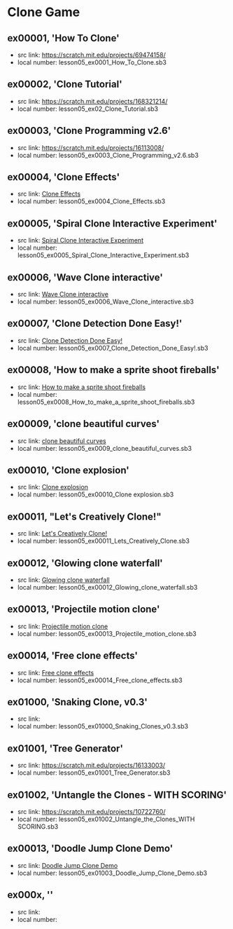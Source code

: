 # Clone Game

## ex00001, 'How To Clone'

+ src link: https://scratch.mit.edu/projects/69474158/
+ local number: lesson05_ex0001_How_To_Clone.sb3

## ex00002, 'Clone Tutorial'

+ src link: https://scratch.mit.edu/projects/168321214/
+ local number: lesson05_ex02_Clone_Tutorial.sb3

## ex00003, 'Clone Programming v2.6'

+ src link: https://scratch.mit.edu/projects/16113008/
+ local number: lesson05_ex0003_Clone_Programming_v2.6.sb3

## ex00004, 'Clone Effects'

+ src link: [Clone Effects](https://scratch.mit.edu/projects/24675740/)
+ local number: lesson05_ex0004_Clone_Effects.sb3 	

## ex00005, 'Spiral Clone Interactive Experiment'

+ src link: [Spiral Clone Interactive Experiment](https://scratch.mit.edu/projects/10069356/)
+ local number: lesson05_ex0005_Spiral_Clone_Interactive_Experiment.sb3

## ex00006, 'Wave Clone interactive'

+ src link: [Wave Clone interactive](https://scratch.mit.edu/projects/10057285/)
+ local number: lesson05_ex0006_Wave_Clone_interactive.sb3

## ex00007, 'Clone Detection Done Easy!'

+ src link: [Clone Detection Done Easy!](https://scratch.mit.edu/projects/11133018/)
+ local number: lesson05_ex0007_Clone_Detection_Done_Easy!.sb3

## ex00008, 'How to make a sprite shoot fireballs'

+ src link: [How to make a sprite shoot fireballs](https://scratch.mit.edu/projects/17357218/)
+ local number: lesson05_ex0008_How_to_make_a_sprite_shoot_fireballs.sb3

## ex00009, 'clone beautiful curves'

+ src link: [clone beautiful curves](https://scratch.mit.edu/projects/10259136/)
+ local number: lesson05_ex0009_clone_beautiful_curves.sb3

## ex00010, 'Clone explosion'

+ src link: [Clone explosion](https://scratch.mit.edu/projects/10025576/)
+ local number: lesson05_ex00010_Clone explosion.sb3

## ex00011, "Let's Creatively Clone!"

+ src link: [Let's Creatively Clone!](https://scratch.mit.edu/projects/29849188/)
+ local number: lesson05_ex00011_Lets_Creatively_Clone.sb3

## ex00012, 'Glowing clone waterfall'

+ src link: [Glowing clone waterfall](https://scratch.mit.edu/projects/10017307/)
+ local number: lesson05_ex00012_Glowing_clone_waterfall.sb3

## ex00013, 'Projectile motion clone'

+ src link: [Projectile motion clone](https://scratch.mit.edu/projects/10065875/)
+ local number: lesson05_ex00013_Projectile_motion_clone.sb3

## ex00014, 'Free clone effects'

+ src link: [Free clone effects](https://scratch.mit.edu/projects/116300201/)
+ local number: lesson05_ex00014_Free_clone_effects.sb3

## ex01000, 'Snaking Clone, v0.3'

+ src link: 
+ local number: lesson05_ex01000_Snaking_Clones_v0.3.sb3

## ex01001, 'Tree Generator'

+ src link: https://scratch.mit.edu/projects/16133003/
+ local number: lesson05_ex01001_Tree_Generator.sb3

## ex01002, 'Untangle the Clones - WITH SCORING'

+ src link: https://scratch.mit.edu/projects/10722760/
+ local number: lesson05_ex01002_Untangle_the_Clones_WITH SCORING.sb3

## ex00013, 'Doodle Jump Clone Demo'

+ src link: [Doodle Jump Clone Demo](https://scratch.mit.edu/projects/21270918/) 
+ local number: lesson05_ex01003_Doodle_Jump_Clone_Demo.sb3

## ex000x, ''

+ src link: 
+ local number: 

